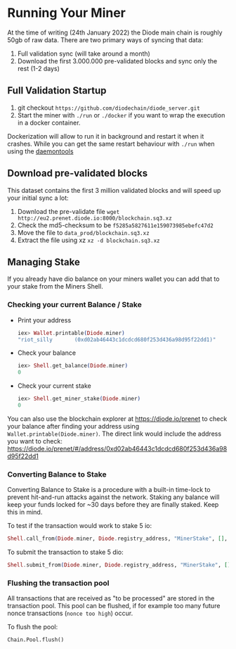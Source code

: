 # Running Your Miner

At the time of writing (24th January 2022) the Diode main chain is roughly 50gb of raw data. There are two primary ways of syncing that data:

1) Full validation sync (will take around a month)
2) Download the first 3.000.000 pre-validated blocks and sync only the rest (1-2 days)

## Full Validation Startup

1. git checkout `https://github.com/diodechain/diode_server.git`
1. Start the miner with `./run` or `./docker` if you want to wrap the execution in a docker container.

Dockerization will allow to run it in background and restart it when it crashes. While you can get the same restart behaviour with `./run` when using the [daemontools](https://cr.yp.to/daemontools.html)

## Download pre-validated blocks

This dataset contains the first 3 million validated blocks and will speed up your initial sync a lot:

1. Download the pre-validate file `wget http://eu2.prenet.diode.io:8000/blockchain.sq3.xz`
1. Check the md5-checksum to be `f5285a5827611e159073985ebefc47d2`
1. Move the file to `data_prod/blockchain.sq3.xz`
1. Extract the file using xz `xz -d blockchain.sq3.xz`

## Managing Stake

If you already have dio balance on your miners wallet you can add that to your stake from the Miners Shell.

### Checking your current Balance / Stake

* Print your address
    ```elixir
    iex> Wallet.printable(Diode.miner)
    "riot_silly       (0xd02ab46443c1dcdcd680f253d436a98d95f22dd1)"
    ```
* Check your balance
    ```elixir
    iex> Shell.get_balance(Diode.miner)
    0
    ```
* Check your current stake
    ```elixir
    iex> Shell.get_miner_stake(Diode.miner)
    0
    ```

You can also use the blockchain explorer at https://diode.io/prenet to check your balance after finding your address using `Wallet.printable(Diode.miner)`. The direct link would include the address you want to check: https://diode.io/prenet/#/address/0xd02ab46443c1dcdcd680f253d436a98d95f22dd1


### Converting Balance to Stake

Converting Balance to Stake is a procedure with a built-in time-lock to prevent hit-and-run attacks against the network. Staking any balance will keep your funds locked for ~30 days before they are finally staked. Keep this in mind.

To test if the transaction would work to stake 5 io:

```elixir
Shell.call_from(Diode.miner, Diode.registry_address, "MinerStake", [], [], value: Shell.ether(5))
```

To submit the transaction to stake 5 dio:

```elixir
Shell.submit_from(Diode.miner, Diode.registry_address, "MinerStake", [], [], value: Shell.ether(5))
```

### Flushing the transaction pool

All transactions that are received as "to be processed" are stored in the transaction pool. This pool can be flushed, if for example too many future nonce transactions (`nonce too high`) occur.

To flush the pool:

```
Chain.Pool.flush()
```
